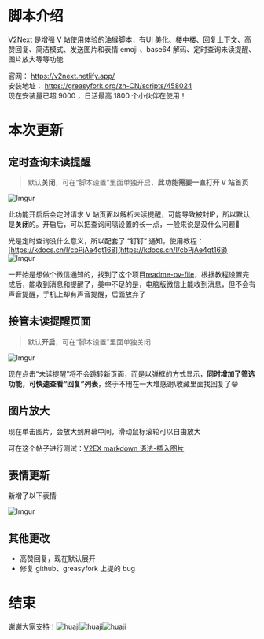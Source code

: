 # 脚本介绍

V2Next 是增强 V 站使用体验的油猴脚本，有UI 美化、楼中楼、回复上下文、高赞回复、简洁模式、发送图片和表情 emoji 、base64 解码、定时查询未读提醒、图片放大等等功能

官网： https://v2next.netlify.app/  
安装地址： https://greasyfork.org/zh-CN/scripts/458024  
现在安装量已超 9000 ，日活最高 1800 个小伙伴在使用！

# 本次更新

## 定时查询未读提醒
>默认**关闭**，可在“脚本设置”里面单独开启，**此功能需要一直打开 V 站首页**

![Imgur](https://imgur.com/2u6HftS.png)

此功能开启后会定时请求 V 站页面以解析未读提醒，可能导致被封IP，所以默认是**关闭**的。开启后，可以把查询间隔设置的长一点，一般来说是没什么问题🤭

光是定时查询没什么意义，所以配套了 “钉钉” 通知，使用教程：[https://kdocs.cn/l/cbPjAe4gt168](https://kdocs.cn/l/cbPjAe4gt168)
![Imgur](https://imgur.com/1DPnUc2.png)

一开始是想做个微信通知的，找到了这个项目[readme-ov-file](https://github.com/easychen/wecomchan?tab=readme-ov-file)，根据教程设置完成后，能收到消息和提醒了，美中不足的是，电脑版微信上能收到消息，但不会有声音提醒，手机上却有声音提醒，后面放弃了

## 接管未读提醒页面
>默认**开启**，可在“脚本设置”里面单独关闭

![Imgur](https://i.imgur.com/2phxJwa.png)

现在点击“未读提醒”将不会跳转新页面，而是以弹框的方式显示，**同时增加了筛选功能，可快速查看“回复”列表**，终于不用在一大堆感谢\收藏里面找回复了😁

## 图片放大

现在单击图片，会放大到屏幕中间，滑动鼠标滚轮可以自由放大

可在这个帖子进行测试：[V2EX markdown 语法-插入图片](https://www.v2ex.com/t/926148)

## 表情更新

新增了以下表情

![Imgur](https://imgur.com/OC13c0j.png)

## 其他更改

- 高赞回复，现在默认展开
- 修复 github、greasyfork 上提的 bug

# 结束

谢谢大家支持！![huaji](https://i.imgur.com/Iy0taMy.png)![huaji](https://i.imgur.com/Iy0taMy.png)![huaji](https://i.imgur.com/Iy0taMy.png)
